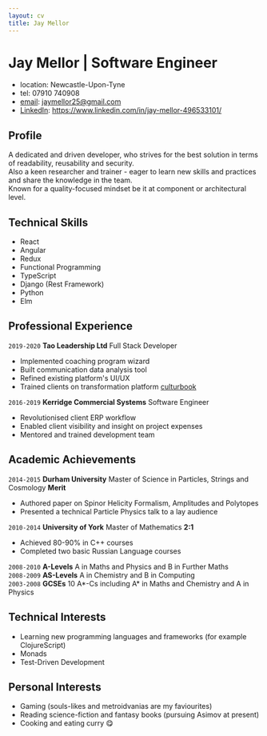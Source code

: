 ```yaml
---
layout: cv
title: Jay Mellor
---
```

# Jay Mellor | Software Engineer

- location: Newcastle-Upon-Tyne
- tel: 07910 740908
- [email](mailto:jaymellor25@gmail.com): jaymellor25@gmail.com
- [LinkedIn](https://www.linkedin.com/in/jay-mellor-496533101/): https://www.linkedin.com/in/jay-mellor-496533101/


## Profile
A dedicated and driven developer, who strives for the best solution in terms of readability, reusability and security.  
Also a keen researcher and trainer - eager to learn new skills and practices and share the knowledge in the team.  
Known for a quality-focused mindset be it at component or architectural level.

## Technical Skills

- React
- Angular
- Redux
- Functional Programming
- TypeScript
- Django (Rest Framework)
- Python
- Elm


## Professional Experience

`2019-2020`
**Tao Leadership Ltd** Full Stack Developer
- Implemented coaching program wizard
- Built communication data analysis tool
- Refined existing platform's UI/UX
- Trained clients on transformation platform [culturbook](https://www.culturbook.io/)

`2016-2019`
**Kerridge Commercial Systems** Software Engineer
- Revolutionised client ERP workflow
- Enabled client visibility and insight on project expenses
- Mentored and trained development team

## Academic Achievements

`2014-2015`
**Durham University** Master of Science in Particles, Strings and Cosmology **Merit**  
- Authored paper on Spinor Helicity Formalism, Amplitudes and Polytopes
- Presented a technical Particle Physics talk to a lay audience

`2010-2014`
**University of York** Master of Mathematics **2:1**  
- Achieved 80-90% in C++ courses
- Completed two basic Russian Language courses

`2008-2010` **A-Levels** A in Maths and Physics and B in Further Maths  
`2008-2009` **AS-Levels** A in Chemistry and B in Computing  
`2003-2008` **GCSEs** 10 A\*-Cs including A\* in Maths and Chemistry and A in Physics

## Technical Interests
- Learning new programming languages and frameworks (for example ClojureScript)
- Monads
- Test-Driven Development

## Personal Interests
- Gaming (souls-likes and metroidvanias are my faviourites)
- Reading science-fiction and fantasy books (pursuing Asimov at present)
- Cooking and eating curry 😋


